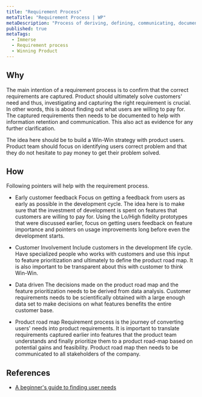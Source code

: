 ```yaml
---
title: "Requirement Process"
metaTitle: "Requirement Process | WP"
metaDescription: "Process of deriving, defining, communicating, documenting, prioritizing and obtaining user feedback."
published: true
metaTags:
  - Immerse
  - Requirement process
  - Winning Product
---
```



## Why
The main intention of a requirement process is to confirm that the correct requirements are captured. 
Product should ultimately solve customers' need and thus, investigating and capturing the right requirement is crucial. In other words, this is about finding out what users are willing to pay for. The captured requirements then needs to be documented to help with information retention and communication. This also act as evidence for any further clarification. 

The idea here should be to build a Win-Win strategy with product users. Product team should focus on identifying users correct problem and that they do not hesitate to pay money to get their problem solved.


## How
Following pointers will help with the requirement process.

- Early customer feedback
Focus on getting a feedback from users as early as possible in the development cycle. The idea here is to make sure that the investment of development is spent on features that customers are willing to pay for. Using the Lo/High fidelity prototypes that were discussed earlier, focus on getting users feedback on feature importance and pointers on usage improvements long before even the development starts.

- Customer Involvement
Include customers in the development life cycle. Have specialized people who works with customers and use this input to feature prioritization and ultimately to define the product road map. It is also important to be transparent about this with customer to think Win-Win.

- Data driven
The decisions made on the product road map and the feature prioritization needs to be derived from data analysis. Customer requirements needs to be scientifically obtained with a large enough data set to make decisions on what features benefits the entire customer base.

- Product road map
Requirement process is the journey of converting users' needs into product requirements. It is important to translate requirements captured earlier into features that the product team understands and finally prioritize them to a product road-map based on potential gains and feasibility. Product road map then needs to be communicated to all stakeholders of the company.


## References
- [A beginner's guide to finding user needs](https://jdittrich.github.io/userNeedResearchBook/)